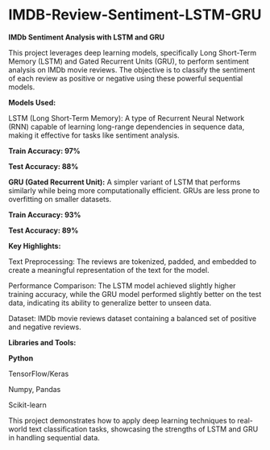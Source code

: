 # IMDB-Review-Sentiment-LSTM-GRU

**IMDb Sentiment Analysis with LSTM and GRU**

This project leverages deep learning models, specifically Long Short-Term Memory (LSTM) and Gated Recurrent Units (GRU), to perform sentiment analysis on IMDb movie reviews. The objective is to classify the sentiment of each review as positive or negative using these powerful sequential models.




**Models Used:**


LSTM (Long Short-Term Memory): A type of Recurrent Neural Network (RNN) capable of learning long-range dependencies in sequence data, making it effective for tasks like sentiment analysis.


**Train Accuracy: 97%**


**Test Accuracy: 88%**



**GRU (Gated Recurrent Unit):** A simpler variant of LSTM that performs similarly while being more computationally efficient. GRUs are less prone to overfitting on smaller datasets.


**Train Accuracy: 93%**


**Test Accuracy: 89%**



**Key Highlights:**


Text Preprocessing: The reviews are tokenized, padded, and embedded to create a meaningful representation of the text for the model.


Performance Comparison: The LSTM model achieved slightly higher training accuracy, while the GRU model performed slightly better on the test data, indicating its ability to generalize better to unseen data.


Dataset: IMDb movie reviews dataset containing a balanced set of positive and negative reviews.



**Libraries and Tools:**


**Python**


TensorFlow/Keras


Numpy, Pandas


Scikit-learn



This project demonstrates how to apply deep learning techniques to real-world text classification tasks, showcasing the strengths of LSTM and GRU in handling sequential data.

